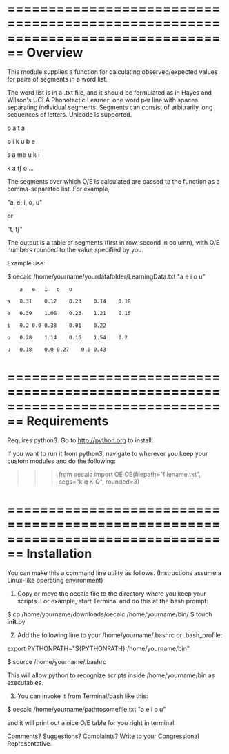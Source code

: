 ================================================================================
Overview
================================================================================

This module supplies a function for calculating observed/expected values for pairs of segments in a word list.

The word list is in a .txt file, and it should be formulated as in Hayes and Wilson's UCLA Phonotactic Learner: one word per line with spaces separating individual segments. Segments can consist of arbitrarily long sequences of letters. Unicode is supported.


p a t a

p i k u b e

s a mb u k i

k a tʃ o
...


The segments over which O/E is calculated are passed to the function as a comma-separated list. For example, 

"a, e, i, o, u"

or

"t, tʃ"

The output is a table of segments (first in row, second in column), with O/E numbers rounded to the value specified by you.

Example use:

$ oecalc /home/yourname/yourdatafolder/LearningData.txt "a e i o u"

		a	e	i	o	u

	a	0.31	0.12	0.23	0.14	0.18

	e	0.39	1.06	0.23	1.21	0.15

	i	0.2	0.0	0.38	0.01	0.22

	o	0.28	1.14	0.16	1.54	0.2

	u	0.18	0.0	0.27	0.0	0.43


================================================================================
Requirements
================================================================================

Requires python3. Go to http://python.org to install.

If you want to run it from python3, navigate to wherever you keep your custom modules and do the following:

>>> from oecalc import OE
OE(filepath="filename.txt", segs="k q K Q", rounded=3)

================================================================================
Installation
================================================================================


You can make this a command line utility as follows. (Instructions assume a Linux-like operating environment)

1. Copy or move the oecalc file to the directory where you keep your scripts. For example, start Terminal and do this at the bash prompt:

$ cp /home/yourname/downloads/oecalc /home/yourname/bin/
$ touch __init__.py

2. Add the following line to your /home/yourname/.bashrc or .bash_profile:

export PYTHONPATH="${PYTHONPATH}:/home/yourname/bin"

$ source /home/yourname/.bashrc

This will allow python to recognize scripts inside /home/yourname/bin as executables.

3. You can invoke it from Terminal/bash like this:

$ oecalc /home/yourname/pathtosomefile.txt "a e i o u"

and it will print out a nice O/E table for you right in terminal.

Comments? Suggestions? Complaints? Write to your Congressional Representative.
